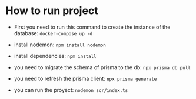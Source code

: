 
# How to run project
- First you need to run this command to create the instance of the database: `docker-compose up -d`

- install nodemon: `npm install nodemon`
- install dependencies: `npm install`
- you need to migrate the schema of prisma to the db: `npx prisma db pull`
- you need to refresh the prisma client: `npx prisma generate`
- you can run the proyect: `nodemon scr/index.ts`
